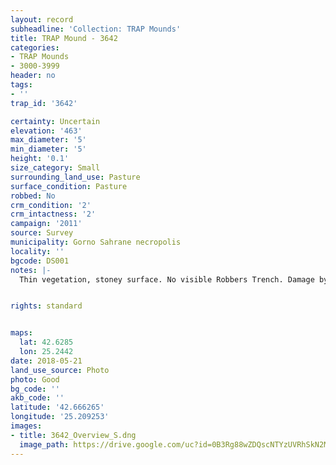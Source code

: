 ```yaml
---
layout: record
subheadline: 'Collection: TRAP Mounds'
title: TRAP Mound - 3642
categories:
- TRAP Mounds
- 3000-3999
header: no
tags:
- ''
trap_id: '3642'

certainty: Uncertain
elevation: '463'
max_diameter: '5'
min_diameter: '5'
height: '0.1'
size_category: Small
surrounding_land_use: Pasture
surface_condition: Pasture
robbed: No
crm_condition: '2'
crm_intactness: '2'
campaign: '2011'
source: Survey
municipality: Gorno Sahrane necropolis
locality: ''
bgcode: DS001
notes: |-
  Thin vegetation, stoney surface. No visible Robbers Trench. Damage by agriculture.


rights: standard


maps:
  lat: 42.6285
  lon: 25.2442
date: 2018-05-21
land_use_source: Photo
photo: Good
bg_code: ''
akb_code: ''
latitude: '42.666265'
longitude: '25.209253'
images:
- title: 3642_Overview_S.dng
  image_path: https://drive.google.com/uc?id=0B3Rg88wZDQscNTYzUVRhSkN2MzA
---
```


